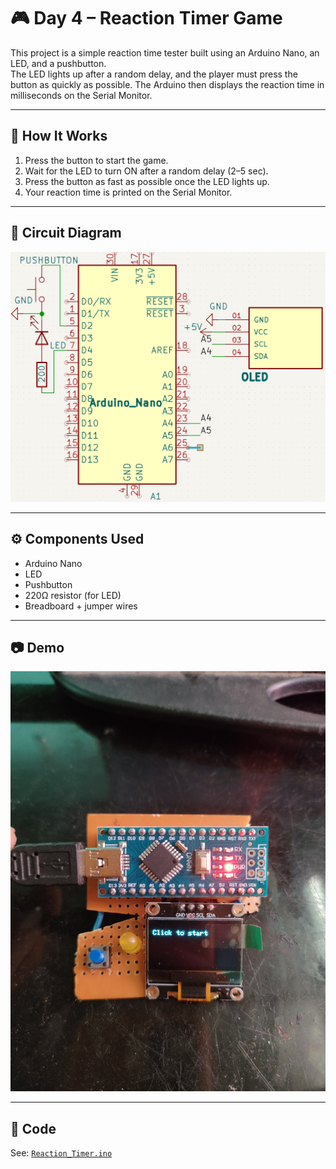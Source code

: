 # 🎮 Day 4 – Reaction Timer Game

This project is a simple reaction time tester built using an Arduino Nano, an LED, and a pushbutton.  
The LED lights up after a random delay, and the player must press the button as quickly as possible. The Arduino then displays the reaction time in milliseconds on the Serial Monitor.

---

## 🧠 How It Works

1. Press the button to start the game.
2. Wait for the LED to turn ON after a random delay (2–5 sec).
3. Press the button as fast as possible once the LED lights up.
4. Your reaction time is printed on the Serial Monitor.

---

## 🔌 Circuit Diagram

![Circuit](./Circuit_Diagram.png)

---

## ⚙️ Components Used

- Arduino Nano
- LED
- Pushbutton
- 220Ω resistor (for LED)
- Breadboard + jumper wires

---

## 📷 Demo

![Demo](./Demo_Image.jpg)

---

## 🧾 Code

See: [`Reaction_Timer.ino`](./Reaction_Timer.ino)
